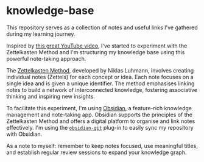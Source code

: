 # knowledge-base

This repository serves as a collection of notes and useful links I've gathered during my learning journey. 

Inspired by [this great YouTube video](https://youtu.be/L9SLlxaEEXY), I've started to experiment with the Zettelkasten Method and I'm structuring my knowledge base using this powerful note-taking approach.

The [Zettelkasten Method](https://zettelkasten.de/posts/overview/), developed by Niklas Luhmann, involves creating individual notes (Zettels) for each concept or idea. Each note focuses on a single idea and is given a unique identifier. The method emphasises linking notes to build a network of interconnected knowledge, fostering associative thinking and inspiring new insights.

To facilitate this experiment, I'm using [Obsidian](https://obsidian.md/), a feature-rich knowledge management and note-taking app. Obsidian supports the principles of the Zettelkasten Method and offers a digital platform to organise and link notes effectively. I'm using the [`obsidian-git`](https://github.com/denolehov/obsidian-git) plug-in to easily sync my repository with Obsidian.

As a note to myself: remember to keep notes focused, use meaningful titles, and establish regular review sessions to expand your knowledge graph.
